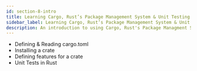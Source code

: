 ```yaml
---
id: section-8-intro
title: Learning Cargo, Rust’s Package Management System & Unit Testing
sidebar_label: Learning Cargo, Rust’s Package Management System & Unit Testing
description: An introduction to using Cargo, Rust's Package Managment System.
---
```


- Defining & Reading cargo.toml
- Installing a crate
- Defining features for a crate
- Unit Tests in Rust

